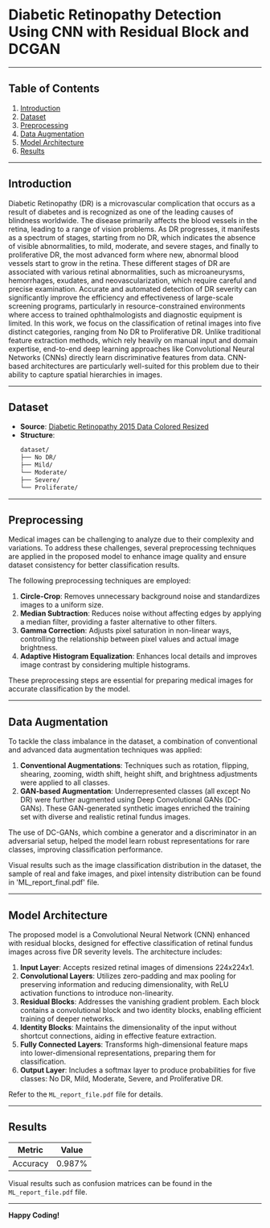 # **Diabetic Retinopathy Detection Using CNN with Residual Block and DCGAN**



---

## **Table of Contents**
1. [Introduction](#introduction)
2. [Dataset](#dataset)
3. [Preprocessing](#preprocessing)
4. [Data Augmentation](#data-augmentation)
5. [Model Architecture](#model-architecture)
6. [Results](#results)

---

## **Introduction**

Diabetic Retinopathy (DR) is a microvascular complication that occurs as a result of diabetes and is recognized as one of the leading causes of blindness worldwide. The disease primarily affects the blood vessels in the retina, leading to a range of vision problems. As DR progresses, it manifests as a spectrum of stages, starting from no DR, which indicates the absence of visible abnormalities, to mild, moderate, and severe stages, and finally to proliferative DR, the most advanced form where new, abnormal blood vessels start to grow in the retina. 
These different stages of DR are associated with various retinal abnormalities, such as microaneurysms, hemorrhages, exudates, and neovascularization, which require careful and precise examination. Accurate and automated detection of DR severity can significantly improve the efficiency and effectiveness of large-scale screening programs, particularly in resource-constrained environments where access to trained ophthalmologists and diagnostic equipment is limited. 
In this work, we focus on the classification of retinal images into five distinct categories, ranging from No DR to Proliferative DR. Unlike traditional feature extraction methods, which rely heavily on manual input and domain expertise, end-to-end deep learning approaches like Convolutional Neural Networks (CNNs) directly learn discriminative features from data. CNN-based architectures are particularly well-suited for this problem due to their ability to capture spatial hierarchies in images. 

---

## **Dataset**

- **Source**: [Diabetic Retinopathy 2015 Data Colored Resized]([https://www.kaggle.com/datasets/tanlikesmath/diabetic-retinopathy-resized](https://www.kaggle.com/datasets/sovitrath/diabetic-retinopathy-2015-data-colored-resized))
- **Structure**:
  ```bash
  dataset/
  ├── No DR/
  ├── Mild/
  └── Moderate/
  ├── Severe/
  └── Proliferate/
  ```

---

## **Preprocessing**

Medical images can be challenging to analyze due to their complexity and variations. To address these challenges, several preprocessing techniques are applied in the proposed model to enhance image quality and ensure dataset consistency for better classification results.

The following preprocessing techniques are employed:

1. **Circle-Crop**: Removes unnecessary background noise and standardizes images to a uniform size.
2. **Median Subtraction**: Reduces noise without affecting edges by applying a median filter, providing a faster alternative to other filters.
3. **Gamma Correction**: Adjusts pixel saturation in non-linear ways, controlling the relationship between pixel values and actual image brightness.
4. **Adaptive Histogram Equalization**: Enhances local details and improves image contrast by considering multiple histograms.

These preprocessing steps are essential for preparing medical images for accurate classification by the model.

---

## **Data Augmentation**

To tackle the class imbalance in the dataset, a combination of conventional and advanced data augmentation techniques was applied:

1. **Conventional Augmentations**: Techniques such as rotation, flipping, shearing, zooming, width shift, height shift, and brightness adjustments were applied to all classes.
2. **GAN-based Augmentation**: Underrepresented classes (all except No DR) were further augmented using Deep Convolutional GANs (DC-GANs). These GAN-generated synthetic images enriched the training set with diverse and realistic retinal fundus images.

The use of DC-GANs, which combine a generator and a discriminator in an adversarial setup, helped the model learn robust representations for rare classes, improving classification performance.

Visual results such as the image classification distribution in the dataset, the sample of real and fake images, and pixel intensity distribution can be found in 'ML_report_final.pdf' file.

---
  
  ## **Model Architecture**

The proposed model is a Convolutional Neural Network (CNN) enhanced with residual blocks, designed for effective classification of retinal fundus images across five DR severity levels. The architecture includes:

1. **Input Layer**: Accepts resized retinal images of dimensions 224x224x1.
2. **Convolutional Layers**: Utilizes zero-padding and max pooling for preserving information and reducing dimensionality, with ReLU activation functions to introduce non-linearity.
3. **Residual Blocks**: Addresses the vanishing gradient problem. Each block contains a convolutional block and two identity blocks, enabling efficient training of deeper networks.
4. **Identity Blocks**: Maintains the dimensionality of the input without shortcut connections, aiding in effective feature extraction.
5. **Fully Connected Layers**: Transforms high-dimensional feature maps into lower-dimensional representations, preparing them for classification.
6. **Output Layer**: Includes a softmax layer to produce probabilities for five classes: No DR, Mild, Moderate, Severe, and Proliferative DR.

Refer to the `ML_report_file.pdf` file for details.

---

## **Results**

| Metric         | Value     |
|----------------|-----------|
| Accuracy       | 0.987%    |

Visual results such as confusion matrices can be found in the `ML_report_file.pdf` file.

---

**Happy Coding!**
